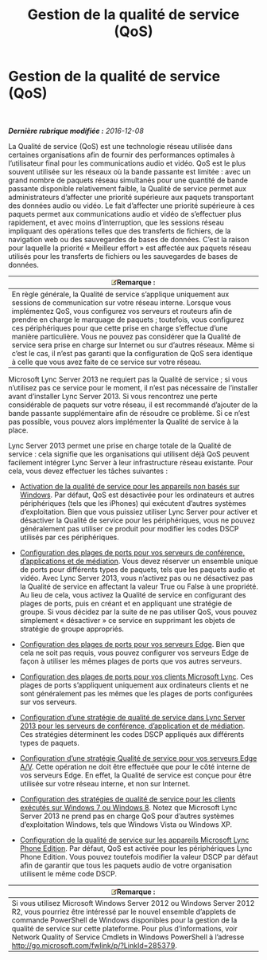 ﻿---
title: Gestion de la qualité de service (QoS)
TOCTitle: Gestion de la qualité de service (QoS)
ms:assetid: ab1051c3-8380-4d72-86df-37a61b1e4a41
ms:mtpsurl: https://technet.microsoft.com/fr-fr/library/Gg405409(v=OCS.15)
ms:contentKeyID: 49298517
ms.date: 12/10/2016
mtps_version: v=OCS.15
ms.translationtype: HT
---

# Gestion de la qualité de service (QoS)

 

_**Dernière rubrique modifiée :** 2016-12-08_

La Qualité de service (QoS) est une technologie réseau utilisée dans certaines organisations afin de fournir des performances optimales à l’utilisateur final pour les communications audio et vidéo. QoS est le plus souvent utilisée sur les réseaux où la bande passante est limitée : avec un grand nombre de paquets réseau simultanés pour une quantité de bande passante disponible relativement faible, la Qualité de service permet aux administrateurs d’affecter une priorité supérieure aux paquets transportant des données audio ou vidéo. Le fait d’affecter une priorité supérieure à ces paquets permet aux communications audio et vidéo de s’effectuer plus rapidement, et avec moins d’interruption, que les sessions réseau impliquant des opérations telles que des transferts de fichiers, de la navigation web ou des sauvegardes de bases de données. C’est la raison pour laquelle la priorité « Meilleur effort » est affectée aux paquets réseau utilisés pour les transferts de fichiers ou les sauvegardes de bases de données.

<table>
<thead>
<tr class="header">
<th><img src="images/Gg398920.note(OCS.15).gif" title="note" alt="note" />Remarque :</th>
</tr>
</thead>
<tbody>
<tr class="odd">
<td>En règle générale, la Qualité de service s’applique uniquement aux sessions de communication sur votre réseau interne. Lorsque vous implémentez QoS, vous configurez vos serveurs et routeurs afin de prendre en charge le marquage de paquets ; toutefois, vous configurez ces périphériques pour que cette prise en charge s’effectue d’une manière particulière. Vous ne pouvez pas considérer que la Qualité de service sera prise en charge sur Internet ou sur d’autres réseaux. Même si c’est le cas, il n’est pas garanti que la configuration de QoS sera identique à celle que vous avez faite de ce service sur votre réseau.</td>
</tr>
</tbody>
</table>


Microsoft Lync Server 2013 ne requiert pas la Qualité de service ; si vous n’utilisez pas ce service pour le moment, il n’est pas nécessaire de l’installer avant d’installer Lync Server 2013. Si vous rencontrez une perte considérable de paquets sur votre réseau, il est recommandé d’ajouter de la bande passante supplémentaire afin de résoudre ce problème. Si ce n’est pas possible, vous pouvez alors implémenter la Qualité de service à la place.

Lync Server 2013 permet une prise en charge totale de la Qualité de service : cela signifie que les organisations qui utilisent déjà QoS peuvent facilement intégrer Lync Server à leur infrastructure réseau existante. Pour cela, vous devez effectuer les tâches suivantes :

  - [Activation de la qualité de service pour les appareils non basés sur Windows](lync-server-2013-enabling-qos-for-devices-that-are-not-based-on-windows.md). Par défaut, QoS est désactivée pour les ordinateurs et autres périphériques (tels que les iPhones) qui exécutent d’autres systèmes d’exploitation. Bien que vous puissiez utiliser Lync Server pour activer et désactiver la Qualité de service pour les périphériques, vous ne pouvez généralement pas utiliser ce produit pour modifier les codes DSCP utilisés par ces périphériques.

  - [Configuration des plages de ports pour vos serveurs de conférence, d’applications et de médiation](lync-server-2013-configuring-port-ranges-for-your-conferencing-application-and-mediation-servers.md). Vous devez réserver un ensemble unique de ports pour différents types de paquets, tels que les paquets audio et vidéo. Avec Lync Server 2013, vous n’activez pas ou ne désactivez pas la Qualité de service en affectant la valeur True ou False à une propriété. Au lieu de cela, vous activez la Qualité de service en configurant des plages de ports, puis en créant et en appliquant une stratégie de groupe. Si vous décidez par la suite de ne pas utiliser QoS, vous pouvez simplement « désactiver » ce service en supprimant les objets de stratégie de groupe appropriés.

  - [Configuration des plages de ports pour vos serveurs Edge](lync-server-2013-configuring-port-ranges-for-your-edge-servers.md). Bien que cela ne soit pas requis, vous pouvez configurer vos serveurs Edge de façon à utiliser les mêmes plages de ports que vos autres serveurs.

  - [Configuration des plages de ports pour vos clients Microsoft Lync](lync-server-2013-configuring-port-ranges-for-your-microsoft-lync-clients.md). Ces plages de ports s’appliquent uniquement aux ordinateurs clients et ne sont généralement pas les mêmes que les plages de ports configurées sur vos serveurs.

  - [Configuration d’une stratégie de qualité de service dans Lync Server 2013 pour les serveurs de conférence, d’application et de médiation](lync-server-2013-configuring-a-quality-of-service-policy-for-your-conferencing-application-and-mediation-servers.md). Ces stratégies déterminent les codes DSCP appliqués aux différents types de paquets.

  - [Configuration d’une stratégie Qualité de service pour vos serveurs Edge A/V](lync-server-2013-configuring-a-quality-of-service-policy-for-your-a-v-edge-servers.md). Cette opération ne doit être effectuée que pour le côté interne de vos serveurs Edge. En effet, la Qualité de service est conçue pour être utilisée sur votre réseau interne, et non sur Internet.

  - [Configuration des stratégies de qualité de service pour les clients exécutés sur Windows 7 ou Windows 8](lync-server-2013-configuring-quality-of-service-policies-for-clients-running-on-windows-7-or-windows-8.md). Notez que Microsoft Lync Server 2013 ne prend pas en charge QoS pour d’autres systèmes d’exploitation Windows, tels que Windows Vista ou Windows XP.

  - [Configuration de la qualité de service sur les appareils Microsoft Lync Phone Edition](lync-server-2013-configuring-quality-of-service-on-microsoft-lync-phone-edition-devices.md). Par défaut, QoS est activée pour les périphériques Lync Phone Edition. Vous pouvez toutefois modifier la valeur DSCP par défaut afin de garantir que tous les paquets audio de votre organisation utilisent le même code DSCP.

<table>
<thead>
<tr class="header">
<th><img src="images/Gg398920.note(OCS.15).gif" title="note" alt="note" />Remarque :</th>
</tr>
</thead>
<tbody>
<tr class="odd">
<td>Si vous utilisez Microsoft Windows Server 2012 ou Windows Server 2012 R2, vous pourriez être intéressé par le nouvel ensemble d’applets de commande PowerShell de Windows disponibles pour la gestion de la qualité de service sur cette plateforme. Pour plus d’informations, voir Network Quality of Service Cmdlets in Windows PowerShell à l’adresse <a href="http://go.microsoft.com/fwlink/p/?linkid=285379">http://go.microsoft.com/fwlink/p/?LinkId=285379</a>.</td>
</tr>
</tbody>
</table>


